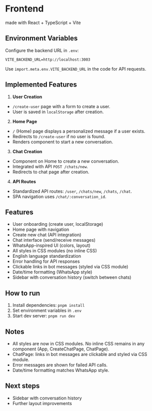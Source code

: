 # Frontend
made with React + TypeScript + Vite

## Environment Variables

Configure the backend URL in `.env`:
```
VITE_BACKEND_URL=http://localhost:3003
```
Use `import.meta.env.VITE_BACKEND_URL` in the code for API requests.


## Implemented Features

1. **User Creation**
  - `/create-user` page with a form to create a user.
  - User is saved in `localStorage` after creation.

2. **Home Page**
  - `/` (Home) page displays a personalized message if a user exists.
  - Redirects to `/create-user` if no user is found.
  - Renders component to start a new conversation.

3. **Chat Creation**
  - Component on Home to create a new conversation.
  - Integrated with API `POST /chats/new`.
  - Redirects to chat page after creation.

4. **API Routes**
  - Standardized API routes: `/user`, `/chats/new`, `/chats`, `/chat`.
  - SPA navigation uses `/chat/:conversation_id`.


## Features

- User onboarding (create user, localStorage)
- Home page with navigation
- Create new chat (API integration)
- Chat interface (send/receive messages)
- WhatsApp-inspired UI (colors, layout)
- All styles in CSS modules (no inline CSS)
- English language standardization
- Error handling for API responses
- Clickable links in bot messages (styled via CSS module)
- Date/time formatting (WhatsApp style)
- Sidebar with conversation history (switch between chats)


## How to run

1. Install dependencies: `pnpm install`
2. Set environment variables in `.env`
3. Start dev server: `pnpm run dev`

## Notes

- All styles are now in CSS modules. No inline CSS remains in any component (App, CreateChatPage, ChatPage).
- ChatPage: links in bot messages are clickable and styled via CSS module.
- Error messages are shown for failed API calls.
- Date/time formatting matches WhatsApp style.

## Next steps

- Sidebar with conversation history
- Further layout improvements


